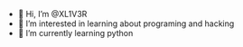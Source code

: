 - 👋 Hi, I’m @XL1V3R
- 👀 I’m interested in learning about programing and hacking
- 🌱 I’m currently learning python

<!---
XL1V3R/XL1V3R is a ✨ special ✨ repository because its `README.md` (this file) appears on your GitHub profile.
You can click the Preview link to take a look at your changes.
--->
